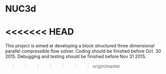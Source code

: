 # NUC3d
<<<<<<< HEAD
=======
This project is aimed at developing a block structured three dimensional parallel compressible flow solver. Coding should be finished 
before Oct. 30 2015.
Debugging and testing should be finished before Nov 31 2015.
>>>>>>> origin/master
